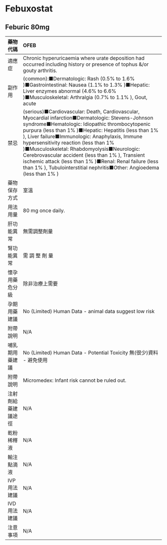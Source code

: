 # Febuxostat

## Feburic 80mg

| 藥物代碼 | OFEB |
| :--- | :--- |
| 適應症 | Chronic hyperuricaemia where urate deposition had occurred including history or presence of tophus &/or gouty arthritis. |
| 副作用 | \(common\):■Dermatologic: Rash \(0.5% to 1.6% \)■Gastrointestinal: Nausea \(1.1% to 1.3% \)■Hepatic: Liver enzymes abnormal \(4.6% to 6.6% \)■Musculoskeletal: Arthralgia \(0.7% to 1.1% \), Gout, acute |
| 禁忌 | \(serious\)■Cardiovascular: Death, Cardiovascular, Myocardial infarction■Dermatologic: Stevens-Johnson syndrome■Hematologic: Idiopathic thrombocytopenic purpura \(less than 1% \)■Hepatic: Hepatitis \(less than 1% \), Liver failure■Immunologic: Anaphylaxis, Immune hypersensitivity reaction \(less than 1% \)■Musculoskeletal: Rhabdomyolysis■Neurologic: Cerebrovascular accident \(less than 1% \), Transient ischemic attack \(less than 1% \)■Renal: Renal failure \(less than 1% \), Tubulointerstitial nephritis■Other: Angioedema \(less than 1% \) |
| 藥物保存方式 | 室溫 |
| 用法用量 | 80 mg once daily. |
| 肝功能異常 | 無需調整劑量 |
| 腎功能異常 | 需 調 整 劑 量 |
| 懷孕用藥危分級 | 除非治療上需要 |
| 孕期用藥建議 | No \(Limited\) Human Data - animal data suggest low risk |
| 附帶說明 | N/A |
| 哺乳期用藥建議 | No \(Limited\) Human Data - Potential Toxicity 無\(很少\)資料 - 避免使用 |
| 附帶說明 | Micromedex: Infant risk cannot be ruled out. |
| 注射劑給藥建議途徑 | N/A |
| 乾粉稀釋液 | N/A |
| 輸注點滴液 | N/A |
| IVP 用法建議 | N/A |
| IVD 用法建議 | N/A |
| 注意事項 | N/A |

